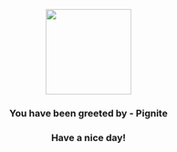<p align="center">
            <img src="https://raw.githubusercontent.com/PokeAPI/sprites/master/sprites/pokemon/499.png" width="150" height="150">
          </p>
          <h3 align="center">You have been greeted by - <b>Pignite</b></h3>
          <h3 align="center">Have a nice day!</h3>
        